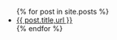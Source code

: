 <ul>
  {% for post in site.posts %}
    <li>
      <a href="blog{{ post.url }}">{{ post.title,url }}</a>
    </li>
  {% endfor %}
</ul>

